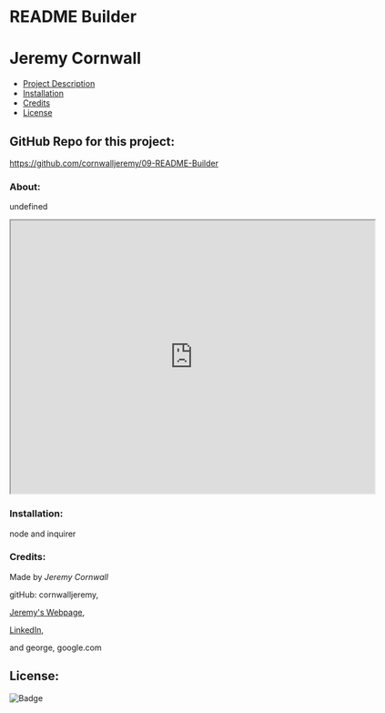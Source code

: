 # **README Builder**
  # Jeremy Cornwall

  * [Project Description](#about)
  * [Installation](#installation)
  * [Credits](#credits)
  * [License](#license)
  
  ## GitHub Repo for this project:
  https://github.com/cornwalljeremy/09-README-Builder

  ### About:
  undefined
  <iframe src="https://drive.google.com/file/d/1haYbyAlE1N_qC025-DjAl5XNig8mG2S9/preview" width="640" height="480"></iframe>

  ### Installation:
  node and inquirer

  ### Credits:
  Made by *Jeremy Cornwall*

  gitHub: cornwalljeremy,

  [Jeremy's Webpage](https://cornwalljeremy.github.io/cornwall-portfolio),

  [LinkedIn](https://www.linkedin.com/in/jeremy-cornwall-a9698448/),

   and george, google.com 
  
  
  
  
  
  
  ## License: 
  ![Badge](https://img.shields.io/badge/License-MIT-red)

